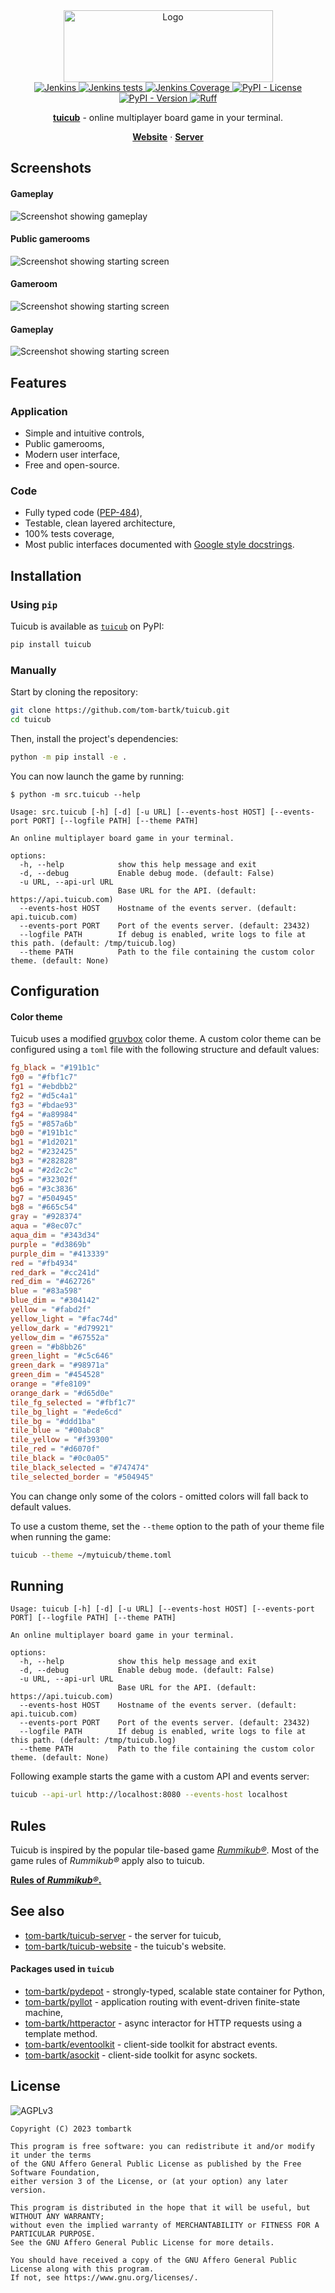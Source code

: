 <div align="center">
  <a href="https://github.com/tom-bartk/tuicub">
    <img src="https://static.tuicub.com/img/tuicub-logo.png" alt="Logo" width="335" height="115">
  </a>

<div align="center">
<a href="https://jenkins.tombartk.com/job/tuicub/">
  <img alt="Jenkins" src="https://img.shields.io/jenkins/build?jobUrl=https%3A%2F%2Fjenkins.tombartk.com%2Fjob%2Ftuicub">
</a>
<a href="https://jenkins.tombartk.com/job/tuicub/lastCompletedBuild/testReport/">
  <img alt="Jenkins tests" src="https://img.shields.io/jenkins/tests?jobUrl=https%3A%2F%2Fjenkins.tombartk.com%2Fjob%2Ftuicub">
</a>
<a href="https://jenkins.tombartk.com/job/tuicub/lastCompletedBuild/coverage/">
  <img alt="Jenkins Coverage" src="https://img.shields.io/jenkins/coverage/apiv4?jobUrl=https%3A%2F%2Fjenkins.tombartk.com%2Fjob%2Ftuicub%2F">
</a>
<a href="https://www.gnu.org/licenses/agpl-3.0.en.html">
  <img alt="PyPI - License" src="https://img.shields.io/pypi/l/tuicub">
</a>
<a href="https://pypi.org/project/tuicub/">
  <img alt="PyPI - Version" src="https://img.shields.io/pypi/v/tuicub">
</a>
<a href="https://github.com/astral-sh/ruff"><img src="https://img.shields.io/endpoint?url=https://raw.githubusercontent.com/astral-sh/ruff/main/assets/badge/v2.json" alt="Ruff" style="max-width:100%;"></a>
</div>

  <p align="center">
    <b><a href="https://tuicub.com">tuicub</a></b> - online multiplayer board game in your terminal.
  </p>
   <p align="center">
    <a href="https://tuicub.com"><strong>Website</strong></a>
    ·
    <a href="https://github.com/tom-bartk/tuicub-server"><strong>Server</strong></a>
  </p>
</div>


## Screenshots

#### Gameplay
![Screenshot showing gameplay](https://static.tuicub.com/img/tuicub_screenshot_1.png)

#### Public gamerooms
![Screenshot showing starting screen](https://static.tuicub.com/img/tuicub_screenshot_2.png)

#### Gameroom
![Screenshot showing starting screen](https://static.tuicub.com/img/tuicub_screenshot_5.png)

#### Gameplay
![Screenshot showing starting screen](https://static.tuicub.com/img/tuicub_screenshot_3.png)


## Features

### Application

- Simple and intuitive controls,
- Public gamerooms,
- Modern user interface,
- Free and open-source.

### Code

- Fully typed code ([PEP-484](https://peps.python.org/pep-0484/)),
- Testable, clean layered architecture,
- 100% tests coverage,
- Most public interfaces documented with [Google style docstrings](https://sphinxcontrib-napoleon.readthedocs.io/en/latest/example_google.html).

## Installation

### Using `pip`

Tuicub is available as [`tuicub`](https://pypi.org/project/tuicub/) on PyPI:
```sh
pip install tuicub
```

### Manually

Start by cloning the repository:

```sh
git clone https://github.com/tom-bartk/tuicub.git
cd tuicub
```

Then, install the project's dependencies:

```sh
python -m pip install -e .
```

You can now launch the game by running:

```
$ python -m src.tuicub --help

Usage: src.tuicub [-h] [-d] [-u URL] [--events-host HOST] [--events-port PORT] [--logfile PATH] [--theme PATH]

An online multiplayer board game in your terminal.

options:
  -h, --help            show this help message and exit
  -d, --debug           Enable debug mode. (default: False)
  -u URL, --api-url URL
                        Base URL for the API. (default: https://api.tuicub.com)
  --events-host HOST    Hostname of the events server. (default: api.tuicub.com)
  --events-port PORT    Port of the events server. (default: 23432)
  --logfile PATH        If debug is enabled, write logs to file at this path. (default: /tmp/tuicub.log)
  --theme PATH          Path to the file containing the custom color theme. (default: None)
```

## Configuration

#### Color theme

Tuicub uses a modified [gruvbox](https://github.com/morhetz/gruvbox) color theme. A custom color theme can be configured using a `toml` file with the following structure and default values:

```toml
fg_black = "#191b1c"
fg0 = "#fbf1c7"
fg1 = "#ebdbb2"
fg2 = "#d5c4a1"
fg3 = "#bdae93"
fg4 = "#a89984"
fg5 = "#857a6b"
bg0 = "#191b1c"
bg1 = "#1d2021"
bg2 = "#232425"
bg3 = "#282828"
bg4 = "#2d2c2c"
bg5 = "#32302f"
bg6 = "#3c3836"
bg7 = "#504945"
bg8 = "#665c54"
gray = "#928374"
aqua = "#8ec07c"
aqua_dim = "#343d34"
purple = "#d3869b"
purple_dim = "#413339"
red = "#fb4934"
red_dark = "#cc241d"
red_dim = "#462726"
blue = "#83a598"
blue_dim = "#304142"
yellow = "#fabd2f"
yellow_light = "#fac74d"
yellow_dark = "#d79921"
yellow_dim = "#67552a"
green = "#b8bb26"
green_light = "#c5c646"
green_dark = "#98971a"
green_dim = "#454528"
orange = "#fe8109"
orange_dark = "#d65d0e"
tile_fg_selected = "#fbf1c7"
tile_bg_light = "#ede6cd"
tile_bg = "#ddd1ba"
tile_blue = "#00abc8"
tile_yellow = "#f39300"
tile_red = "#d6070f"
tile_black = "#0c0a05"
tile_black_selected = "#747474"
tile_selected_border = "#504945"
```

You can change only some of the colors - omitted colors will fall back to default values.

To use a custom theme, set the `--theme` option to the path of your theme file when running the game:

```sh
tuicub --theme ~/mytuicub/theme.toml
```


## Running

```
Usage: tuicub [-h] [-d] [-u URL] [--events-host HOST] [--events-port PORT] [--logfile PATH] [--theme PATH]

An online multiplayer board game in your terminal.

options:
  -h, --help            show this help message and exit
  -d, --debug           Enable debug mode. (default: False)
  -u URL, --api-url URL
                        Base URL for the API. (default: https://api.tuicub.com)
  --events-host HOST    Hostname of the events server. (default: api.tuicub.com)
  --events-port PORT    Port of the events server. (default: 23432)
  --logfile PATH        If debug is enabled, write logs to file at this path. (default: /tmp/tuicub.log)
  --theme PATH          Path to the file containing the custom color theme. (default: None)
```

Following example starts the game with a custom API and events server:

```sh
tuicub --api-url http://localhost:8080 --events-host localhost
```

## Rules

Tuicub is inspired by the popular tile-based game [_Rummikub&reg;_](https://rummikub.com). Most of the game rules
of _Rummikub&reg;_ apply also to tuicub.

[**Rules of _Rummikub&reg;_.**](https://en.wikipedia.org/wiki/Rummikub#Rules)


## See also

* [tom-bartk/tuicub-server](https://github.com/tom-bartk/tuicub-server) - the server for tuicub,
* [tom-bartk/tuicub-website](https://github.com/tom-bartk/tuicub-website) - the tuicub's website.

#### Packages used in `tuicub`
* [tom-bartk/pydepot](https://github.com/tom-bartk/pydepot) - strongly-typed, scalable state container for Python,
* [tom-bartk/pyllot](https://github.com/tom-bartk/pyllot) - application routing with event-driven finite-state machine,
* [tom-bartk/httperactor](https://github.com/tom-bartk/httperactor) - async interactor for HTTP requests using a template method.
* [tom-bartk/eventoolkit](https://github.com/tom-bartk/eventoolkit) - client-side toolkit for abstract events.
* [tom-bartk/asockit](https://github.com/tom-bartk/asockit) - client-side toolkit for async sockets. 



## License
![AGPLv3](https://www.gnu.org/graphics/agplv3-with-text-162x68.png)
```monospace
Copyright (C) 2023 tombartk 

This program is free software: you can redistribute it and/or modify it under the terms
of the GNU Affero General Public License as published by the Free Software Foundation,
either version 3 of the License, or (at your option) any later version.

This program is distributed in the hope that it will be useful, but WITHOUT ANY WARRANTY;
without even the implied warranty of MERCHANTABILITY or FITNESS FOR A PARTICULAR PURPOSE.
See the GNU Affero General Public License for more details.

You should have received a copy of the GNU Affero General Public License along with this program.
If not, see https://www.gnu.org/licenses/.
```
